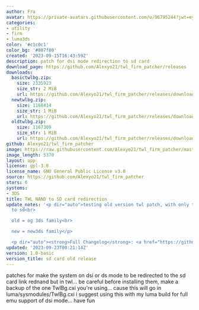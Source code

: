 ```yaml
---
author: Fra
avatar: https://private-avatars.githubusercontent.com/u/96795244?jwt=eyJhbGciOiJIUzI1NiIsInR5cCI6IkpXVCJ9.eyJpc3MiOiJnaXRodWIuY29tIiwiYXVkIjoicmF3LmdpdGh1YnVzZXJjb250ZW50LmNvbSIsImtleSI6ImtleTEiLCJleHAiOjE3MzQ2MTIwMDAsIm5iZiI6MTczNDYxMDgwMCwicGF0aCI6Ii91Lzk2Nzk1MjQ0In0.A9P805UV1RC-s4cVpUjYRbMTeMXdMXr3MdU7114pLk8&v=4
categories:
- utility
- firm
- luma3ds
color: '#c1c0c1'
color_bg: '#807f80'
created: '2023-09-15T16:43:59Z'
description: patch for dsi mode redirection to sd card
download_page: https://github.com/Alexyo21/twl_firm_patcher/releases
downloads:
  basictwlbg.zip:
    size: 2335923
    size_str: 2 MiB
    url: https://github.com/Alexyo21/twl_firm_patcher/releases/download/1.0-basic/basictwlbg.zip
  newtwlbg.zip:
    size: 1168414
    size_str: 1 MiB
    url: https://github.com/Alexyo21/twl_firm_patcher/releases/download/1.0-basic/newtwlbg.zip
  oldtwlbg.zip:
    size: 1167309
    size_str: 1 MiB
    url: https://github.com/Alexyo21/twl_firm_patcher/releases/download/1.0-basic/oldtwlbg.zip
github: Alexyo21/twl_firm_patcher
image: https://raw.githubusercontent.com/Alexyo21/twl_firm_patcher/master/icon.png
image_length: 5370
layout: app
license: gpl-3.0
license_name: GNU General Public License v3.0
source: https://github.com/Alexyo21/twl_firm_patcher
stars: 6
systems:
- 3DS
title: TWL NAND to SD card redirection
update_notes: '<p dir="auto">testing old version twl patch, with only twl redirection
  to sd<br>

  old = og 3ds family<br>

  new = new3ds family</p>

  <p dir="auto"><strong>Full Changelog</strong>: <a href="https://github.com/Alexyo21/twl_firm_patcher/commits/1.0-basic">https://github.com/Alexyo21/twl_firm_patcher/commits/1.0-basic</a></p>'
updated: '2023-09-23T00:21:14Z'
version: 1.0-basic
version_title: sd card old release
---
```

patches for make the system on dsi or ds mode to be redirected to the sd card link rednand but in twl...
be careful before installing them, make a backup of the one TwlBg.cxi you're using... cause this will go in luma/sysmodules/TwlBg.cxi
i suggest using this with my luma build for full emu support of dsi mode...
have fun
